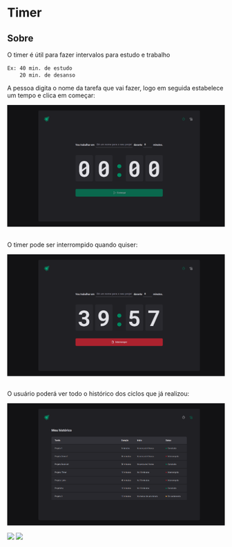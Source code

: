 # Timer  

## Sobre

O timer é útil para fazer intervalos para estudo e trabalho
```
Ex: 40 min. de estudo
    20 min. de desanso
```
A pessoa digita o nome da tarefa que vai fazer, logo em seguida estabelece um tempo e clica em começar:

![80x40](src/assets/home.png)
##
O timer pode ser interrompido quando quiser:

![80x40](src/assets/timer.png)
##

O usuário poderá ver todo o histórico dos ciclos que já realizou:

![80x40](src/assets/history.png)

[![](https://img.shields.io/badge/React-20232A?style=for-the-badge&logo=react&logoColor=61DAFB)]()
[![](https://img.shields.io/badge/TypeScript-007ACC?style=for-the-badge&logo=typescript&logoColor=white)]()
